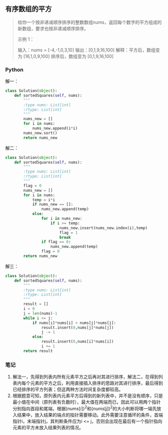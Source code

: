 ## 有序数组的平方

> 给你一个按非递减顺序排序的整数数组nums，返回每个数字的平方组成的新数组，要求也按非递减顺序排序。
>
> 示例 1：
>
> 输入：nums = [-4,-1,0,3,10]
> 输出：[0,1,9,16,100]
> 解释：平方后，数组变为 [16,1,0,9,100]
> 排序后，数组变为 [0,1,9,16,100]

### Python

解一：

```python
class Solution(object):
    def sortedSquares(self, nums):
        """
        :type nums: List[int]
        :rtype: List[int]
        """
        nums_new = []
        for i in nums:
            nums_new.append(i*i)
        nums_new.sort()
        return nums_new
```

解二：

```python
class Solution(object):
    def sortedSquares(self, nums):
        """
        :type nums: List[int]
        :rtype: List[int]
        """
        flag = 0
        nums_new = []
        for i in nums:
            temp = i*i
            if nums_new == []:
                nums_new.append(temp)
            else:
                for i in nums_new:
                    if i >= temp:
                        nums_new.insert(nums_new.index(i),temp)
                        flag = 1
                        break
                if flag == 0:
                    nums_new.append(temp)
                flag = 0
        return nums_new
```

解三：

```python
class Solution(object):
    def sortedSquares(self, nums):
        """
        :type nums: List[int]
        :rtype: List[int]
        """
        result = []
        i = 0
        j = len(nums)-1
        while i <= j:
            if nums[i]*nums[i] < nums[j]*nums[j]:
                result.insert(0,nums[j]*nums[j])
                j -= 1
            else:
                result.insert(0,nums[i]*nums[i])
                i += 1
        return result
```

### 笔记

1. 解法一，先得到列表内所有元素平方之后再对其进行排序，解法二，在得到列表内每个元素的平方之后，利用直接插入排序的思路对其进行排序，最后得到已经排序的平方列表；但这两种方法时间复杂度都较高。
2. 根据题意可知，原列表内元素平方后得到的新列表中，并不是没有顺序，只是最小值在中间（原列表有负数时），最大值在两端而已，因此可以用两个指针分别指向首段和尾端，根据$(nums[i])^{2}$和$(nums[j])^{2}$的大小判断将哪一端先放入结果中，放入结果的端点的指针需要移动。此外需要注意循环的条件，首端指针i，末端指针j，其判断条件应为i <= j，否则会出现在最后有一个指针指向元素的平方未放入结果列表的情况。